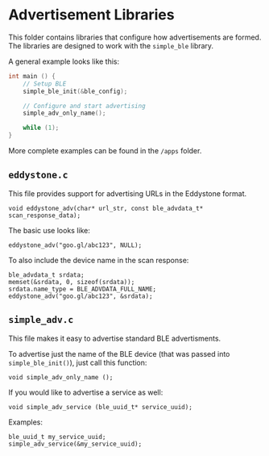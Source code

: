 Advertisement Libraries
=======================

This folder contains libraries that configure how advertisements are formed.
The libraries are designed to work with the `simple_ble` library.


A general example looks like this:

```c
int main () {
	// Setup BLE
	simple_ble_init(&ble_config);

	// Configure and start advertising
	simple_adv_only_name();

	while (1);
}
```

More complete examples can be found in the `/apps` folder.


## `eddystone.c`

This file provides support for advertising URLs in the Eddystone format.

    void eddystone_adv(char* url_str, const ble_advdata_t* scan_response_data);

The basic use looks like:

    eddystone_adv("goo.gl/abc123", NULL);

To also include the device name in the scan response:

    ble_advdata_t srdata;
    memset(&srdata, 0, sizeof(srdata));
    srdata.name_type = BLE_ADVDATA_FULL_NAME;
    eddystone_adv("goo.gl/abc123", &srdata);


## `simple_adv.c`

This file makes it easy to advertise standard BLE advertisments.

To advertise just the name of the BLE device (that was passed into
`simple_ble_init()`), just call this function:

    void simple_adv_only_name ();

If you would like to advertise a service as well:

    void simple_adv_service (ble_uuid_t* service_uuid);

Examples:

    ble_uuid_t my_service_uuid;
    simple_adv_service(&my_service_uuid);
